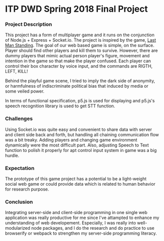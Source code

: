 # ITP DWD Spring 2018 Final Project

### Project Description
This project has a form of multiplayer game and it runs on the conjunction of Node.js + Express + Socket.io. The project is inspired by the game, [Last Man Standing](https://pheonise.itch.io/last-man-standing). The goal of our web based game is simple, on the surface. Player should find other players and kill them to survive. However, there are dummy players that mimic actual person player's figure, movement and intention in the game so that make the player confused. Each player can control their box character by voice input, and the commands are RIGTH, LEFT, KILL!

Behind the playful game scene, I tried to imply the dark side of anonymity, or harmfulness of indiscriminate political bias that induced by media or some veiled power.

In terms of functional specification, p5.js is used for displaying and p5.js's speech recognition library is used to get STT function.

### Challenges
Using Socket.io was quite easy and convenient to share data with server and client side back and forth, but handling all chaining communication flow was a bit treaky. Adding players and changing game environment dynamically were the most difficult part. Also, adjusting Speech to Text function to polish it properly for apt control input system in game was a big hurdle.

### Expectation
The prototype of this game project has a potential to be a light-weight social web game or could provide data which is related to human behavior for research purpose.

### Conclusion
Integrating server-side and client-side programming in one single web application was really productive for me since I've attampted to enhance my understanding of web developement. Especially, I was really into well-modularized node packages, and I do the research and do practice to use browserify or webpack to strengthen my server-side programming literacy.
